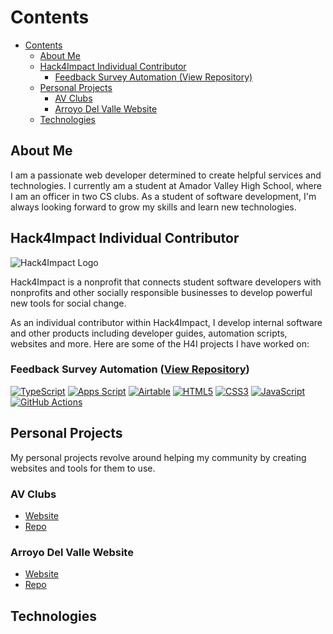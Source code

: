 # Contents

- [Contents](#contents)
  - [About Me](#about-me)
  - [Hack4Impact Individual Contributor](#hack4impact-individual-contributor)
    - [Feedback Survey Automation (View Repository)](#feedback-survey-automation-view-repository)
  - [Personal Projects](#personal-projects)
    - [AV Clubs](#av-clubs)
    - [Arroyo Del Valle Website](#arroyo-del-valle-website)
  - [Technologies](#technologies)

## About Me

I am a passionate web developer determined to create helpful services and technologies. I currently am a student at Amador Valley High School, where I am an officer in two CS clubs. As a student of software development, I'm always looking forward to grow my skills and learn new technologies.

## Hack4Impact Individual Contributor

![Hack4Impact Logo](https://hack4impact.org/svg/logo.svg)

Hack4Impact is a nonprofit that connects student software developers with nonprofits and other socially responsible businesses to develop powerful new tools for social change.

As an individual contributor within Hack4Impact, I develop internal software and other products including developer guides, automation scripts, websites and more. Here are some of the H4I projects I have worked on:

### Feedback Survey Automation ([View Repository](https://github.com/hack4impact/feedback-survey-automation))

<p>
<a href="https://www.typescriptlang.org/"><img src="https://img.shields.io/badge/TypeScript-007ACC?style=flat-square&logo=appveyor=typescript&logoColor=white" alt="TypeScript"></a>
<a href="https://developers.google.com/apps-script"><img src="https://img.shields.io/badge/Apps%20Script-34A853?style=flat-square&logo=appveyor=google&logoColor=white" alt="Apps Script"></a>
<a href="https://airtable.com/"><img src="https://img.shields.io/badge/Airtable-FCB401?style=flat-square&logo=appveyor=airtable&logoColor=black" alt="Airtable"></a>
<a href="https://developer.mozilla.org/en-US/docs/Web/Guide/HTML/HTML5"><img src="https://img.shields.io/badge/HTML5-E34F26?style=flat-square&logo=appveyor=html5&logoColor=white" alt="HTML5"></a>
<a href="https://developer.mozilla.org/en-US/docs/Web/CSS"><img src="https://img.shields.io/badge/CSS3-1572B6?style=flat-square&logo=appveyor=css3&logoColor=white" alt="CSS3"></a>
<a href="https://www.javascript.com/"><img src="https://img.shields.io/badge/JavaScript-F7DF1E?style=flat-square&logo=appveyor=javascript&logoColor=black" alt="JavaScript"></a>
<a href="https://github.com/features/actions"><img src="https://img.shields.io/badge/GitHub_Actions-2088FF?style=flat-square&logo=appveyor=github-actions&logoColor=white" alt="GitHub Actions"></a>
</p>

## Personal Projects

My personal projects revolve around helping my community by creating websites and tools for them to use.

### AV Clubs

- [Website](https://clubs.amadorweb.org)
- [Repo](https://github.com/avwebdev/av-clubs)

### Arroyo Del Valle Website

- [Website](https://creek.amadorweb.org)
- [Repo](https://github.com/subatuba21/creek)

## Technologies

<!--
**subatuba21/subatuba21** is a ✨ _special_ ✨ repository because its `README.md` (this file) appears on your GitHub profile.

Here are some ideas to get you started:

- 🔭 I’m currently working on ...
- 🌱 I’m currently learning ...
- 👯 I’m looking to collaborate on ...
- 🤔 I’m looking for help with ...
- 💬 Ask me about ...
- 📫 How to reach me: ...
- 😄 Pronouns: ...
- ⚡ Fun fact: ...
-->
